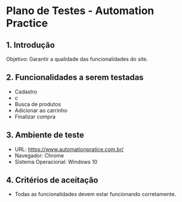 # Plano de Testes - Automation Practice

## 1. Introdução
Objetivo: Garantir a qualidade das funcionalidades do site.

## 2. Funcionalidades a serem testadas
- Cadastro
- c
- Busca de produtos
- Adicionar ao carrinho
- Finalizar compra

## 3. Ambiente de teste
- URL: https://www.automationpratice.com.br/
- Navegador: Chrome
- Sistema Operacional: Windows 10

## 4. Critérios de aceitação
- Todas as funcionalidades devem estar funcionando corretamente.
